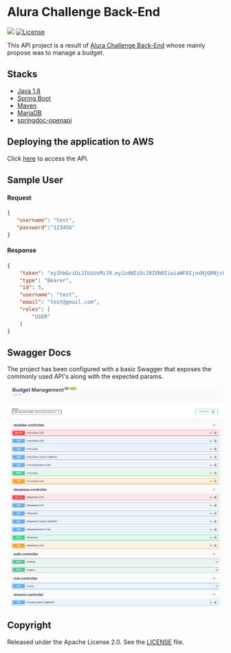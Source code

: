 # Alura Challenge Back-End

![](https://img.shields.io/badge/build-success-brightgreen.svg)
[![License](http://img.shields.io/:license-apache-blue.svg)](http://www.apache.org/licenses/LICENSE-2.0.html)

This API project is a result of [Alura Challenge Back-End](https://www.alura.com.br/challenges/back-end-2) whose mainly propose was to manage a budget.

## Stacks

- [Java 1.8](http://www.oracle.com/technetwork/java/javase/downloads/jdk8-downloads-2133151.html)
- [Spring Boot](https://spring.io/projects/spring-boot)
- [Maven](https://maven.apache.org)
- [MariaDB](https://mariadb.org)
- [springdoc-openapi](https://springdoc.org)

## Deploying the application to AWS
Click [here](http://budget-env.eba-tipzkj2s.sa-east-1.elasticbeanstalk.com/swagger-ui/index.html#/) to access the API.

## Sample User

#### Request
```json
{
   "username": "test",
   "password":"123456"
}
```

#### Response
```json
{
    "token": "eyJhbGciOiJIUzUxMiJ9.eyJzdWIiOiJ0ZXN0IiwiaWF0IjoxNjQ0Njc0NDc4LCJleHAiOjE2NDQ3NjA4Nzh9.dIz7oA0b8cuVWjHq-yjFfDA7hEaun3W3lrYdBqKRGdeZ239oq-1yLSt6SQceNWlAMxGm5vC0qg7XOghRO1iILw",
    "type": "Bearer",
    "id": 5,
    "username": "test",
    "email": "test@gmail.com",
    "roles": [
        "USER"
    ]
}
```

## Swagger Docs

The project has been configured with a basic Swagger that exposes the commonly used API's along with the expected params.

![ScreenShot](/images/openAPI3.png)

## Copyright

Released under the Apache License 2.0. See the [LICENSE](https://github.com/codecentric/springboot-sample-app/blob/master/LICENSE) file.
